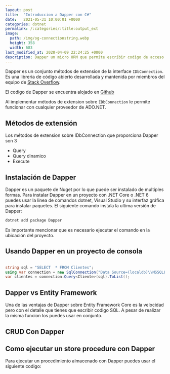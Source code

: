 ```yaml
---
layout: post
title:  "Introduccion a Dapper con C#"
date:   2021-05-31 10:00:01 +0000
categories: dotnet
permalink: /:categories/:title:output_ext
image:
  path: /img/og-connectionstring.webp
  height: 358
  width: 683
last_modified_at: 2020-04-09 22:24:25 +0000
description: Dapper un micro ORM que permite escribir codigo de acceso a datos con C#. Se puede usar con SQL Server, MySQL, Oracle, PostgreSQL, Firebird y SQLite. 
---
```


Dapper es un conjunto métodos de extension de la interface `IDbConnection`. Es una libreria de código abierto desarrollada y mantenida por miembros del equipo de [Stack Overflow](https://stackoverflow.com/).

El codigo de Dapper se encuentra alojado en [Github](https://github.com/DapperLib/Dapper)

Al implementar métodos de extension sobre `IDbConnection` le permite funcionar con cualquier proveedor de ADO.NET.

## Métodos de extensión

Los métodos de extension sobre IDbConnection que proporciona Dapper son 3

* Query
* Query dinamico
* Execute

## Instalación de Dapper

Dapper es un paquete de Nuget por lo que puede ser instalado de multiples formas. Para instalar Dapper en un proyecto con .NET Core o .NET 6 puedes usar la linea de comandos dotnet, Visual Studio y su interfaz gráfica para instalar paquetes. El siguiente comando instala la ultima versión de Dapper:

```cmd
dotnet add package Dapper
```

Es importante mencionar que es necesario ejecutar el comando en la ubicación del proyecto.

## Usando Dapper en un proyecto de consola

```sql

```

```cs
string sql = "SELECT  * FROM Clientes";
using var connection = new SqlConnection("Data Source=(localdb)\\MSSQLLocalDB;Initial Catalog=minimalAPI;Integrated Security=True;");
var clientes = connection.Query<Cliente>(sql).ToList();
```

## Dapper vs Entity Framework

Una de las ventajas de Dapper sobre Entity Framework Core es la velocidad pero con el detalle que tienes que escribir codigo SQL. A pesar de realizar la misma funcion los puedes usar en conjunto.

## CRUD Con Dapper

## Como ejecutar un store procedure con Dapper

Para ejecutar un procedimiento almacenado con Dapper puedes usar el siguiente codigo:

```cs

```